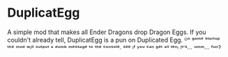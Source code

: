 # DuplicatEgg
A simple mod that makes all Ender Dragons drop Dragon Eggs.
If you couldn't already tell, DuplicatEgg is a pun on Duplicated Egg.
ᴼⁿ ᵍᵃᵐᵉ ˢᵗᵃʳᵗᵘᵖ ᵗʰᵉ ᵐᵒᵈ ʷᶦˡˡ ᵒᵘᵗᵖᵘᵗ ᵃ ᵈᵘᵐᵇ ᵐᵉˢˢᵃᵍᵉ ᵗᵒ ᵗʰᵉ ᶜᵒⁿˢᵒˡᵉ∙ ˢᵉᵉ ᶦᶠ ʸᵒᵘ ᶜᵃⁿ ᵍᵉᵗ ᵃˡˡ ᵗᵉⁿᵎ ᴵᵗ'ˢ∙∙∙ ᵘᵐᵐ∙∙∙ ᶠᵘⁿˀ
